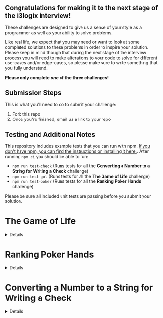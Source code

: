 <h2>Congratulations for making it to the next stage of the i3logix interview!</h2>

These challenges are designed to give us a sense of your style as a programmer as well as your ability to solve problems.

Like real life, we expect that you may need or want to look at some
completed solutions to these problems in order to inspire your solution. Please keep in mind though that during the next stage of the interview process you will need to make alterations to your code to solve for different use-cases and/or edge-cases, so please make sure to write something that you fully understand.

<b>Please only complete *one* of the three challenges!</b>

<h2>Submission Steps</h2>

This is what you'll need to do to submit your challenge:

1. Fork this repo
2. Once you're finished, email us a link to your repo

<h2>Testing and Additional Notes</h2>

This repository includes example tests that you can run with npm. [If you don't have npm, you can find the instructions on installing it here.](https://www.npmjs.com/get-npm). After running `npm ci` you should be able to run:

- `npm run test-check` (Runs tests for all the **Converting a Number to a String for Writing a Check** challenge)
- `npm run test-gol` (Runs tests for all the **The Game of Life** challenge)
- `npm run test-poker` (Runs tests for all the **Ranking Poker Hands** challenge)

Please be sure all included unit tests are passing before you submit your solution. 

# The Game of Life
<details>

To run the provided tests, run `npm run test-gol`.

Write some code that evolves generations through the [Conway's game of
life](https://en.wikipedia.org/wiki/Conway%27s_Game_of_Life). The input will be a game board of cells, either alive (1) or dead
(0).

The code should take this board and create a new board for the
next generation based on the following rules:
1) Any live cell with fewer than two live neighbours dies (underpopulation)
2) Any live cell with two or three live neighbours lives on to
the next generation (survival)
3) Any live cell with more than three live neighbours dies
(overcrowding)
4) Any dead cell with exactly three live neighbors becomes a
live cell (reproduction)

As an example, this game board as input:

```
0 1 0 0 0
1 0 0 1 1
1 1 0 0 1
0 1 0 0 0
1 0 0 0 1
```

Will have a subsequent generation of:

```
0 0 0 0 0
1 0 1 1 1
1 1 1 1 1
0 1 0 0 0
0 0 0 0 0
```
</details>

# Ranking Poker Hands
<details>

To run the provided tests, run `npm run test-poker`.

Write code that will evaluate a poker hand and determine its
rank.

Example:

Hand: As Ks Qs Js 10s (Royal Flush)

Hand: Ah As 10c 7d 6s (One Pair)

Hand: Kh Kc 3s 3h 2d (Two Pair)

Hand: Kh Qh 6h 2h 9h (Flush)

It should handle the following hand ranks:
* Royal Flush
* Straight Flush
* Four of a Kind
* Full House
* Flush
* Straight
* Three of a Kind
* Two Pair
* One Pair
* High Card

</details>

# Converting a Number to a String for Writing a Check
<details>

To run the provided tests, run `npm run test-check`.

Write code that will accept a number and convert it to the
appropriate string representation for a check.

Basic Requirements:

* Represent numbers to the hundredth position (pennies)
* Represent numbers at least to $999,999,999,999.99


Example:

Convert 2523.04
to "Two thousand five hundred twenty-three and 04/100 dollars"
</details>
